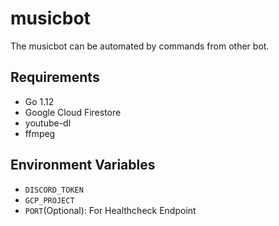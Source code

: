 # musicbot

The musicbot can be automated by commands from other bot.

## Requirements

- Go 1.12
- Google Cloud Firestore
- youtube-dl
- ffmpeg

## Environment Variables

- `DISCORD_TOKEN`
- `GCP_PROJECT`
- `PORT`(Optional): For Healthcheck Endpoint
